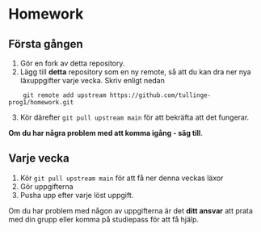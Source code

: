 # Homework

## Första gången

1. Gör en fork av detta repository.
2. Lägg till **detta** repository som en ny remote, så att du kan dra ner nya läxuppgifter varje vecka. Skriv enligt nedan

````
    git remote add upstream https://github.com/tullinge-prog1/homework.git
````
3. Kör därefter `git pull upstream main` för att bekräfta att det fungerar.

**Om du har några problem med att komma igång - säg till**. 

## Varje vecka

1. Kör `git pull upstream main` för att få ner denna veckas läxor
2. Gör uppgifterna
3. Pusha upp efter varje löst uppgift.

Om du har problem med någon av uppgifterna är det **ditt ansvar** att prata med din grupp eller komma på studiepass för att få hjälp.
